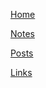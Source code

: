 <p><a href="/">Home</a></p>
<p><a href="/notes.html">Notes</a></p>
<p><a href="/posts">Posts</a></p>
<p><a href="/links">Links</a></p>
